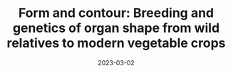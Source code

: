 ---
title: "Form and contour: Breeding and genetics of organ shape from wild relatives to modern vegetable crops"
collection: publications
permalink: /publication/2023FIPS
date: 2023-03-02
venue: 'Frontiers in Plant Science'
link: 'https://doi.org/10.3389/fpls.2023.1257707'
paperurl: '/files/publications/2023FIPS.pdf'
code: 
citation: 'Goldman, I.L., Vega-Alfaro, A., <strong>Brainard, S.H.</strong>, McGregor, C., Oravec, M., van der Knaap, E., Wan, Y. Form and contour: Breeding and genetics of organ shape from wild relatives to modern vegetable crops. <i>Front Plant Sci</i> (2023)'
---